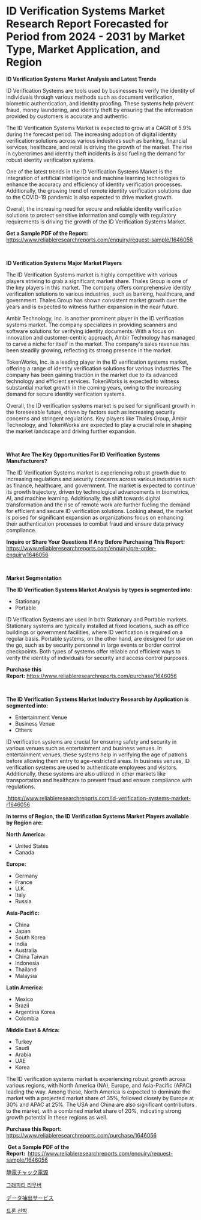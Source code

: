 <p><h1>ID Verification Systems Market Research Report Forecasted for Period from 2024 -  2031 by Market Type, Market Application, and Region</h1></p><p><strong>ID Verification Systems Market Analysis and Latest Trends</strong></p>
<p><p>ID Verification Systems are tools used by businesses to verify the identity of individuals through various methods such as document verification, biometric authentication, and identity proofing. These systems help prevent fraud, money laundering, and identity theft by ensuring that the information provided by customers is accurate and authentic.</p><p>The ID Verification Systems Market is expected to grow at a CAGR of 5.9% during the forecast period. The increasing adoption of digital identity verification solutions across various industries such as banking, financial services, healthcare, and retail is driving the growth of the market. The rise in cybercrimes and identity theft incidents is also fueling the demand for robust identity verification systems.</p><p>One of the latest trends in the ID Verification Systems Market is the integration of artificial intelligence and machine learning technologies to enhance the accuracy and efficiency of identity verification processes. Additionally, the growing trend of remote identity verification solutions due to the COVID-19 pandemic is also expected to drive market growth.</p><p>Overall, the increasing need for secure and reliable identity verification solutions to protect sensitive information and comply with regulatory requirements is driving the growth of the ID Verification Systems Market.</p></p>
<p><strong>Get a Sample PDF of the Report:&nbsp;</strong> <a href="https://www.reliableresearchreports.com/enquiry/request-sample/1646056">https://www.reliableresearchreports.com/enquiry/request-sample/1646056</a></p>
<p>&nbsp;</p>
<p><strong>ID Verification Systems Major Market Players</strong></p>
<p><p>The ID Verification Systems market is highly competitive with various players striving to grab a significant market share. Thales Group is one of the key players in this market. The company offers comprehensive identity verification solutions to various industries, such as banking, healthcare, and government. Thales Group has shown consistent market growth over the years and is expected to witness further expansion in the near future.</p><p>Ambir Technology, Inc. is another prominent player in the ID verification systems market. The company specializes in providing scanners and software solutions for verifying identity documents. With a focus on innovation and customer-centric approach, Ambir Technology has managed to carve a niche for itself in the market. The company's sales revenue has been steadily growing, reflecting its strong presence in the market.</p><p>TokenWorks, Inc. is a leading player in the ID verification systems market, offering a range of identity verification solutions for various industries. The company has been gaining traction in the market due to its advanced technology and efficient services. TokenWorks is expected to witness substantial market growth in the coming years, owing to the increasing demand for secure identity verification systems.</p><p>Overall, the ID verification systems market is poised for significant growth in the foreseeable future, driven by factors such as increasing security concerns and stringent regulations. Key players like Thales Group, Ambir Technology, and TokenWorks are expected to play a crucial role in shaping the market landscape and driving further expansion.</p></p>
<p>&nbsp;</p>
<p><strong>What Are The Key Opportunities For ID Verification Systems Manufacturers?</strong></p>
<p><p>The ID Verification Systems market is experiencing robust growth due to increasing regulations and security concerns across various industries such as finance, healthcare, and government. The market is expected to continue its growth trajectory, driven by technological advancements in biometrics, AI, and machine learning. Additionally, the shift towards digital transformation and the rise of remote work are further fueling the demand for efficient and secure ID verification solutions. Looking ahead, the market is poised for significant expansion as organizations focus on enhancing their authentication processes to combat fraud and ensure data privacy compliance.</p></p>
<p><strong>Inquire or Share Your Questions If Any Before Purchasing This Report:</strong> <a href="https://www.reliableresearchreports.com/enquiry/pre-order-enquiry/1646056">https://www.reliableresearchreports.com/enquiry/pre-order-enquiry/1646056</a></p>
<p>&nbsp;</p>
<p><strong>Market Segmentation</strong></p>
<p><strong>The ID Verification Systems Market Analysis by types is segmented into:</strong></p>
<p><ul><li>Stationary</li><li>Portable</li></ul></p>
<p><p>ID Verification Systems are used in both Stationary and Portable markets. Stationary systems are typically installed at fixed locations, such as office buildings or government facilities, where ID verification is required on a regular basis. Portable systems, on the other hand, are designed for use on the go, such as by security personnel in large events or border control checkpoints. Both types of systems offer reliable and efficient ways to verify the identity of individuals for security and access control purposes.</p></p>
<p><strong>Purchase this Report:&nbsp;</strong><a href="https://www.reliableresearchreports.com/purchase/1646056">https://www.reliableresearchreports.com/purchase/1646056</a></p>
<p>&nbsp;</p>
<p><strong>The ID Verification Systems Market Industry Research by Application is segmented into:</strong></p>
<p><ul><li>Entertainment Venue</li><li>Business Venue</li><li>Others</li></ul></p>
<p><p>ID verification systems are crucial for ensuring safety and security in various venues such as entertainment and business venues. In entertainment venues, these systems help in verifying the age of patrons before allowing them entry to age-restricted areas. In business venues, ID verification systems are used to authenticate employees and visitors. Additionally, these systems are also utilized in other markets like transportation and healthcare to prevent fraud and ensure compliance with regulations.</p></p>
<p><a href="https://www.reliableresearchreports.com/id-verification-systems-market-r1646056">&nbsp;https://www.reliableresearchreports.com/id-verification-systems-market-r1646056</a></p>
<p><strong>In terms of Region, the ID Verification Systems Market Players available by Region are:</strong></p>
<p>
    <p> <strong> North America: </strong>
        <ul>
            <li>United States</li>
            <li>Canada</li>
        </ul>
        </p> 
    <p> <strong> Europe: </strong>
        <ul>
            <li>Germany</li>
            <li>France</li>
            <li>U.K.</li>
            <li>Italy</li>
            <li>Russia</li>
        </ul>
        </p> 
    <p> <strong> Asia-Pacific: </strong>
        <ul>
            <li>China</li>
            <li>Japan</li>
            <li>South Korea</li>
            <li>India</li>
            <li>Australia</li>
            <li>China Taiwan</li>
            <li>Indonesia</li>
            <li>Thailand</li>
            <li>Malaysia</li>
        </ul>
        </p> 
    <p> <strong> Latin America: </strong>
        <ul>
            <li>Mexico</li>
            <li>Brazil</li>
            <li>Argentina Korea</li>
            <li>Colombia</li>
        </ul>
        </p> 
    <p> <strong> Middle East & Africa: </strong>
        <ul>
            <li>Turkey</li>
            <li>Saudi</li>
            <li>Arabia</li>
            <li>UAE</li>
            <li>Korea</li>
        </ul>
    </p>
    </p>
<p><p>The ID verification systems market is experiencing robust growth across various regions, with North America (NA), Europe, and Asia-Pacific (APAC) leading the way. Among these, North America is expected to dominate the market with a projected market share of 35%, followed closely by Europe at 30% and APAC at 25%. The USA and China are also significant contributors to the market, with a combined market share of 20%, indicating strong growth potential in these regions as well.</p></p>
<p><strong>Purchase this Report: </strong><a href="https://www.reliableresearchreports.com/purchase/1646056">https://www.reliableresearchreports.com/purchase/1646056</a></p>
<p>&nbsp;<strong>Get a Sample PDF of the Report:&nbsp;&nbsp;</strong><a href="https://www.reliableresearchreports.com/enquiry/request-sample/1646056">https://www.reliableresearchreports.com/enquiry/request-sample/1646056</a></p>
<p><strong></strong></p>
<p><p><a href="https://medium.com/@cielostamm/%E9%9D%99%E9%9B%BB%E3%83%81%E3%83%A3%E3%83%83%E3%82%AF%E9%9B%BB%E6%BA%90%E5%B8%82%E5%A0%B4-%E5%B8%82%E5%A0%B4cagr-%E5%B8%82%E5%A0%B4%E5%8B%95%E5%90%91-%E3%81%8A%E3%82%88%E3%81%B3%E6%88%90%E9%95%B7%E6%88%A6%E7%95%A5%E3%81%AB%E9%96%A2%E3%81%99%E3%82%8B%E6%B4%9E%E5%AF%9F-1e41e1380c4d">静電チャック電源</a></p><p><a href="https://medium.com/@frankfurter67567/%EA%B7%B8%EB%9E%98%ED%94%BC%ED%8B%B0-%EC%A0%9C%EA%B1%B0%EC%A0%9C-%EC%8B%9C%EC%9E%A5-%EB%B3%B4%EA%B3%A0%EC%84%9C%EB%8A%94-%EC%9D%B4-%EC%8B%9C%EC%9E%A5%EC%9D%98-%EC%B5%9C%EC%8B%A0-%EB%8F%99%ED%96%A5%EA%B3%BC-%EC%84%B1%EC%9E%A5-%EA%B8%B0%ED%9A%8C%EB%A5%BC-%EB%B3%B4%EC%97%AC%EC%A4%8D%EB%8B%88%EB%8B%A4-24e7d1b02cad">그래피티 리무버</a></p><p><a href="https://medium.com/@pedrogers56456/%E3%83%87%E3%83%BC%E3%82%BF%E6%8A%BD%E5%87%BA%E3%82%B5%E3%83%BC%E3%83%93%E3%82%B9%E5%B8%82%E5%A0%B4%E3%81%AE%E5%88%86%E6%9E%90%E3%81%A8%E3%82%B5%E3%82%A4%E3%82%BA%E4%BA%88%E6%B8%AC%E3%81%AF-2024%E5%B9%B4%E3%81%8B%E3%82%892031%E5%B9%B4%E3%81%BE%E3%81%A7%E3%81%AE%E6%9C%9F%E9%96%93%E3%81%AB%E3%81%8A%E3%81%84%E3%81%A6%E8%A1%8C%E3%82%8F%E3%82%8C%E3%81%BE%E3%81%99-53292edff6ae">データ抽出サービス</a></p><p><a href="https://medium.com/@ethawolf/%EB%93%9C%EB%A1%A0-%EC%84%A0%EB%B0%95-%EC%8B%9C%EC%9E%A5-%EB%B6%84%EC%84%9D-%EB%B0%8F-%ED%81%AC%EA%B8%B0-%EC%98%88%EC%B8%A1%EC%9D%80-2024%EB%85%84%EB%B6%80%ED%84%B0-2031%EB%85%84%EA%B9%8C%EC%A7%80-%EA%B8%B0%EA%B0%84%EC%9D%84-%EB%8C%80%EC%83%81%EC%9C%BC%EB%A1%9C-%ED%95%A9%EB%8B%88%EB%8B%A4-606d752af2c6">드론 선박</a></p></p>